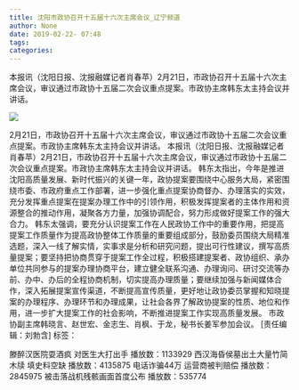 ```yaml
---
title: 沈阳市政协召开十五届十六次主席会议_辽宁频道
author: None
date: 2019-02-22- 07:48
tags: 
categories: 
---
```

本报讯（沈阳日报、沈报融媒记者肖春苹）2月21日，市政协召开十五届十六次主席会议，审议通过市政协十五届二次会议重点提案。市政协主席韩东太主持会议并讲话。
<!-- more -->
                
<img align="center" border="0" src="http://p2.ifengimg.com/a/2016/0810/204c433878d5cf9size1_w16_h16.png" />
                
            
2月21日，市政协召开十五届十六次主席会议，审议通过市政协十五届二次会议重点提案。市政协主席韩东太主持会议并讲话。
本报讯（沈阳日报、沈报融媒记者肖春苹）2月21日，市政协召开十五届十六次主席会议，审议通过市政协十五届二次会议重点提案。市政协主席韩东太主持会议并讲话。
韩东太指出，今年是推进沈阳高质量发展、新时代振兴的关键一年，政协提案要围绕中心服务大局，紧密围绕市委、市政府重点工作部署，进一步强化重点提案协商督办、办理落实的实效，充分发挥重点提案在提案办理工作中的引领作用，积极发挥提案者的主体作用和资源整合的推动作用，凝聚各方力量，加强协调配合，努力形成做好提案工作的强大合力。
韩东太强调，要充分认识提案工作在人民政协工作中的重要作用，把提高提案工作质量作为提高政协整体工作质量的重要组成部分，鼓励委员围绕大局精准选题，深入一线了解实情，实事求是分析和研究问题，提出可行性建议，撰写高质量提案；要坚持把协商贯穿于提案工作全过程，积极搭建提案者、政协组织、承办单位共同参与的提案办理协商平台，建立健全联系沟通、办理询问、研讨交流等办前、办中、办后的全程协商机制，切实提高办理质量；要继续加强与新闻媒体合作，深入拓展提案宣传渠道，不断提高宣传质量，更好地让政协委员掌握和知晓提案的办理程序、办理环节和办理成果，让社会各界了解政协提案的性质、地位和作用，进一步扩大提案工作的社会影响，不断推进提案工作实现高质量发展。
市政协副主席韩晓言、赵世宏、金志生、肖枫、于龙，秘书长姜军参加会议。
[责任编辑：刘勃含]
标签：
 
             
滕醉汉医院耍酒疯 对医生大打出手
播放数：1133929
西汉海昏侯墓出土大量竹简木牍 填史料空缺
播放数：4135875
电话诈骗44万 运营商被判赔偿
播放数：2845975
被击落战机残骸画面首度公布
播放数：535774
